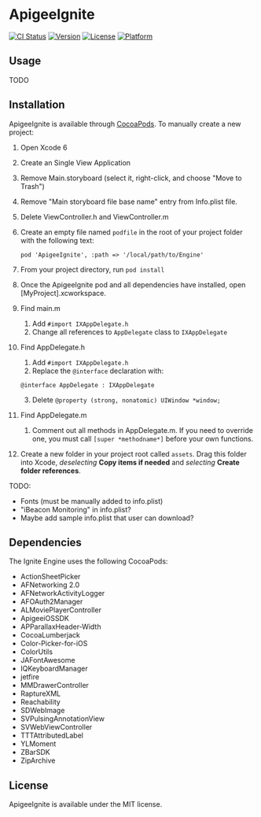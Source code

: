 # ApigeeIgnite

[![CI Status](http://img.shields.io/travis/brandon/ApigeeIgnite.svg?style=flat)](https://travis-ci.org/brandon/ApigeeIgnite)
[![Version](https://img.shields.io/cocoapods/v/ApigeeIgnite.svg?style=flat)](http://cocoapods.org/pods/ApigeeIgnite)
[![License](https://img.shields.io/cocoapods/l/ApigeeIgnite.svg?style=flat)](http://cocoapods.org/pods/ApigeeIgnite)
[![Platform](https://img.shields.io/cocoapods/p/ApigeeIgnite.svg?style=flat)](http://cocoapods.org/pods/ApigeeIgnite)

## Usage

TODO

## Installation

ApigeeIgnite is available through [CocoaPods](http://cocoapods.org). To manually create a new project:

1. Open Xcode 6

2. Create an Single View Application

3. Remove Main.storyboard  (select it, right-click, and choose "Move to Trash")

4. Remove "Main storyboard file base name" entry from Info.plist file.

5. Delete ViewController.h and ViewController.m

6. Create an empty file named `podfile` in the root of your project folder with the following text:
    ```
    pod 'ApigeeIgnite', :path => '/local/path/to/Engine'
    ```

7. From your project directory, run `pod install`

8. Once the ApigeeIgnite pod and all dependencies have installed, open [MyProject].xcworkspace.

9. Find main.m

    1. Add `#import IXAppDelegate.h`
    2. Change all references to `AppDelegate` class to `IXAppDelegate`

10. Find AppDelegate.h 
	
	1. Add `#import IXAppDelegate.h`
	2. Replace the `@interface` declaration with:
	```
	@interface AppDelegate : IXAppDelegate
	```
	3. Delete `@property (strong, nonatomic) UIWindow *window;`

11. Find AppDelegate.m

	1. Comment out all methods in AppDelegate.m. If you need to override one, you must call `[super *methodname*]` before your own functions.

12. Create a new folder in your project root called `assets`. Drag this folder into Xcode, *deselecting* **Copy items if needed** and *selecting* **Create folder references**.

TODO:

- Fonts (must be manually added to info.plist)
- "iBeacon Monitoring" in info.plist?
- Maybe add sample info.plist that user can download?

## Dependencies

The Ignite Engine uses the following CocoaPods:

- ActionSheetPicker
- AFNetworking 2.0
- AFNetworkActivityLogger
- AFOAuth2Manager
- ALMoviePlayerController
- ApigeeiOSSDK
- APParallaxHeader-Width
- CocoaLumberjack
- Color-Picker-for-iOS
- ColorUtils
- JAFontAwesome
- IQKeyboardManager
- jetfire
- MMDrawerController
- RaptureXML
- Reachability
- SDWebImage
- SVPulsingAnnotationView
- SVWebViewController
- TTTAttributedLabel
- YLMoment
- ZBarSDK
- ZipArchive

## License

ApigeeIgnite is available under the MIT license.
